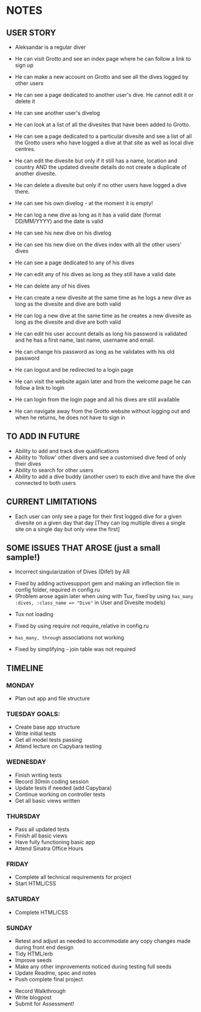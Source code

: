 # NOTES

## USER STORY
+ Aleksandar is a regular diver
+  He can visit Grotto and see an index page where he can follow a link to sign up
+  He can make a new account on Grotto and see all the dives logged by other users
+  He can see a page dedicated to another user's dive. He cannot edit it or delete it
+  He can see another user's divelog
+  He can look at a list of all the divesites that have been added to Grotto.
+  He can see a page dedicated to a particular divesite and see a list of all the Grotto users who have logged a dive at that site as well as local dive centres.
+  He can edit the divesite but only if it still has a name, location and country AND the updated divesite details do not create a duplicate of another divesite.
+  He can delete a divesite but only if no other users have logged a dive there.
+  He can see his own divelog - at the moment it is empty!
+  He can log a new dive as long as it has a valid date (format DD/MM/YYYY) and the date is valid
+  He can see his new dive on his divelog
+  He can see his new dive on the dives index with all the other users' dives
+  He can see a page dedicated to any of his dives
+  He can edit any of his dives as long as they still have a valid date
+  He can delete any of his dives
+  He can create a new divesite at the same time as he logs a new dive as long as the divesite and dive are both valid
+  He can log a new dive at the same time as he creates a new divesite as long as the divesite and dive are both valid

+  He can edit his user account details as long his password is validated and he has a first name, last name, username and email.
+  He can change his password as long as he validates with his old password
+  He can logout and be redirected to a login page

+  He can visit the website again later and from the welcome page he can follow a link to login
+  He can login from the login page and all his dives are still available
+  He can navigate away from the Grotto website without logging out and when he returns, he does not have to sign in


## TO ADD IN FUTURE
+ Ability to add and track dive qualifications
+ Ability to 'follow' other divers and see a customised dive feed of only their dives
+ Ability to search for other users
+ Ability to add a dive buddy (another user) to each dive and have the dive connected to both users

## CURRENT LIMITATIONS
+ Each user can only see a page for their first logged dive for a given divesite on a given day that day [They can log multiple dives a single site on a single day but only view the first]


## SOME ISSUES THAT AROSE (just a small sample!)
+ Incorrect singularization of Dives (Dife!) by AR
- Fixed by adding activesupport gem and making an inflection file in config folder, required in config.ru
- (Problem arose again later when using with Tux, fixed by using `has_many :dives, :class_name => "Dive"` in User and Divesite models)

+ Tux not loading
- Fixed by using require not require_relative in config.ru

+ `has_many, through` associations not working
- Fixed by simplifying - join table was not required


## TIMELINE

### MONDAY
- Plan out app and file structure

### TUESDAY GOALS:
- Create base app structure
- Write initial tests
- Get all model tests passing
- Attend lecture on Capybara testing

### WEDNESDAY
- Finish writing tests
- Record 30min coding session
- Update tests if needed (add Capybara)
- Continue working on controller tests
- Get all basic views written

### THURSDAY
- Pass all updated tests
- Finish all basic views
- Have fully functioning basic app
- Attend Sinatra Office Hours

### FRIDAY
- Complete all technical requirements for project
- Start HTML/CSS

### SATURDAY
- Complete HTML/CSS

### SUNDAY
- Retest and adjust as needed to accommodate any copy changes made during front end design
- Tidy HTML/erb
- Improve seeds
- Make any other improvements noticed during testing full seeds
- Update Readme, spec and notes
- Push complete final project


+ Record Walkthrough
+ Write blogpost
+ Submit for Assessment!

